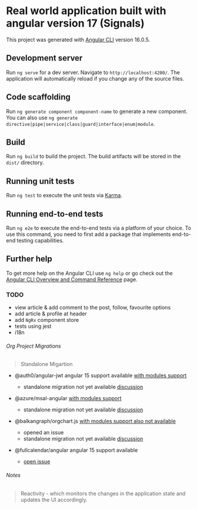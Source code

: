 # Real world application built with angular version 17 (Signals)

This project was generated with [Angular CLI](https://github.com/angular/angular-cli) version 16.0.5.

## Development server

Run `ng serve` for a dev server. Navigate to `http://localhost:4200/`. The application will automatically reload if you change any of the source files.

## Code scaffolding

Run `ng generate component component-name` to generate a new component. You can also use `ng generate directive|pipe|service|class|guard|interface|enum|module`.

## Build

Run `ng build` to build the project. The build artifacts will be stored in the `dist/` directory.

## Running unit tests

Run `ng test` to execute the unit tests via [Karma](https://karma-runner.github.io).

## Running end-to-end tests

Run `ng e2e` to execute the end-to-end tests via a platform of your choice. To use this command, you need to first add a package that implements end-to-end testing capabilities.

## Further help

To get more help on the Angular CLI use `ng help` or go check out the [Angular CLI Overview and Command Reference](https://angular.io/cli) page.


### TODO
- view article & add comment to the post, follow, favourite options
- add article & profile at header 
- add `NgRx` component store
- tests using jest
- i18n



###### Org Project Migrations
> Standalone Migartion
- @auth0/angular-jwt angular 15 support available
    [with modules support](https://github.com/auth0/angular2-jwt/pull/772/files) 
    - standalone migration not yet available [discussion](https://github.com/auth0/angular2-jwt/issues/770#issuecomment-1535894033)

- @azure/msal-angular [with modules support](https://github.com/AzureAD/microsoft-authentication-library-for-js/issues/5988)
    - standalone migration not yet available [discussion](https://github.com/AzureAD/microsoft-authentication-library-for-js/issues/5988)

- @balkangraph/orgchart.js [with modules support also not available](https://github.com/BALKANGraph/OrgChartJS/issues/768) 
    - opened an issue
    - standalone migration not yet available [discussion](https://github.com/BALKANGraph/OrgChartJS/issues/768)

- @fullcalendar/angular angular 15 support available
    - [open issue](https://github.com/fullcalendar/fullcalendar/issues/7395)
 


###### Notes
> Reactivity
    - which monitors the changes in the application state and updates the UI accordingly.
> 
